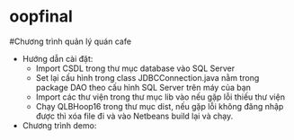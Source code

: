 # oopfinal
#Chương trình quản lý quán cafe
* Hướng dẫn cài đặt:
  - Import CSDL trong thư mục database vào SQL Server
  - Set lại cấu hình trong class JDBCConnection.java nằm trong package DAO theo cấu hình SQL Server trên máy của bạn
  - Import các thư viện trong thư mục lib vào nếu gặp lỗi thiếu thư viện
  - Chạy QLBHoop16 trong thư mục dist, nếu gặp lỗi không đăng nhập được thì xóa file đi và vào Netbeans build lại và chạy.
* Chương trình demo:

